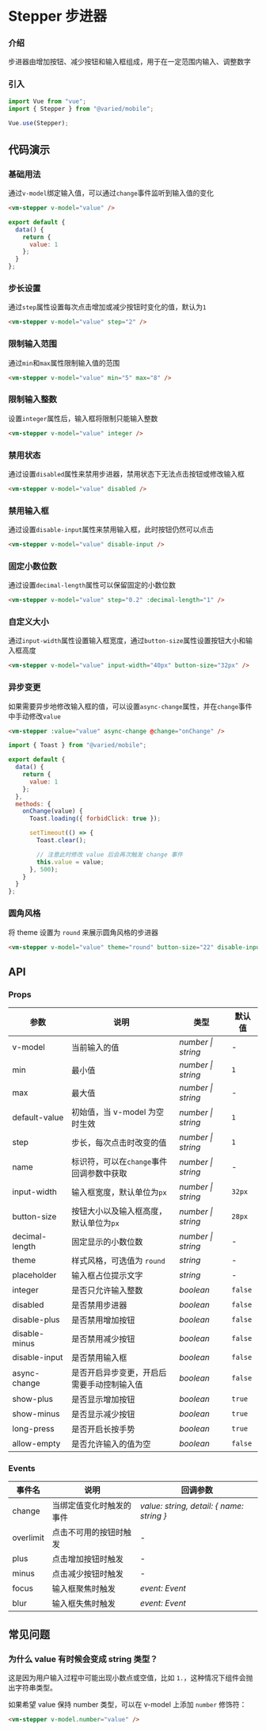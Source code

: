 # Stepper 步进器

### 介绍

步进器由增加按钮、减少按钮和输入框组成，用于在一定范围内输入、调整数字

### 引入

```js
import Vue from "vue";
import { Stepper } from "@varied/mobile";

Vue.use(Stepper);
```

## 代码演示

### 基础用法

通过`v-model`绑定输入值，可以通过`change`事件监听到输入值的变化

```html
<vm-stepper v-model="value" />
```

```js
export default {
  data() {
    return {
      value: 1
    };
  }
};
```

### 步长设置

通过`step`属性设置每次点击增加或减少按钮时变化的值，默认为`1`

```html
<vm-stepper v-model="value" step="2" />
```

### 限制输入范围

通过`min`和`max`属性限制输入值的范围

```html
<vm-stepper v-model="value" min="5" max="8" />
```

### 限制输入整数

设置`integer`属性后，输入框将限制只能输入整数

```html
<vm-stepper v-model="value" integer />
```

### 禁用状态

通过设置`disabled`属性来禁用步进器，禁用状态下无法点击按钮或修改输入框

```html
<vm-stepper v-model="value" disabled />
```

### 禁用输入框

通过设置`disable-input`属性来禁用输入框，此时按钮仍然可以点击

```html
<vm-stepper v-model="value" disable-input />
```

### 固定小数位数

通过设置`decimal-length`属性可以保留固定的小数位数

```html
<vm-stepper v-model="value" step="0.2" :decimal-length="1" />
```

### 自定义大小

通过`input-width`属性设置输入框宽度，通过`button-size`属性设置按钮大小和输入框高度

```html
<vm-stepper v-model="value" input-width="40px" button-size="32px" />
```

### 异步变更

如果需要异步地修改输入框的值，可以设置`async-change`属性，并在`change`事件中手动修改`value`

```html
<vm-stepper :value="value" async-change @change="onChange" />
```

```js
import { Toast } from "@varied/mobile";

export default {
  data() {
    return {
      value: 1
    };
  },
  methods: {
    onChange(value) {
      Toast.loading({ forbidClick: true });

      setTimeout(() => {
        Toast.clear();

        // 注意此时修改 value 后会再次触发 change 事件
        this.value = value;
      }, 500);
    }
  }
};
```

### 圆角风格

将 theme 设置为 `round` 来展示圆角风格的步进器

```html
<vm-stepper v-model="value" theme="round" button-size="22" disable-input />
```

## API

### Props

| 参数           | 说明                                       | 类型               | 默认值  |
| -------------- | ------------------------------------------ | ------------------ | ------- |
| v-model        | 当前输入的值                               | _number \| string_ | -       |
| min            | 最小值                                     | _number \| string_ | `1`     |
| max            | 最大值                                     | _number \| string_ | -       |
| default-value  | 初始值，当 v-model 为空时生效              | _number \| string_ | `1`     |
| step           | 步长，每次点击时改变的值                   | _number \| string_ | `1`     |
| name           | 标识符，可以在`change`事件回调参数中获取   | _number \| string_ | -       |
| input-width    | 输入框宽度，默认单位为`px`                 | _number \| string_ | `32px`  |
| button-size    | 按钮大小以及输入框高度，默认单位为`px`     | _number \| string_ | `28px`  |
| decimal-length | 固定显示的小数位数                         | _number \| string_ | -       |
| theme          | 样式风格，可选值为 `round`                 | _string_           | -       |
| placeholder    | 输入框占位提示文字                         | _string_           | -       |
| integer        | 是否只允许输入整数                         | _boolean_          | `false` |
| disabled       | 是否禁用步进器                             | _boolean_          | `false` |
| disable-plus   | 是否禁用增加按钮                           | _boolean_          | `false` |
| disable-minus  | 是否禁用减少按钮                           | _boolean_          | `false` |
| disable-input  | 是否禁用输入框                             | _boolean_          | `false` |
| async-change   | 是否开启异步变更，开启后需要手动控制输入值 | _boolean_          | `false` |
| show-plus      | 是否显示增加按钮                           | _boolean_          | `true`  |
| show-minus     | 是否显示减少按钮                           | _boolean_          | `true`  |
| long-press     | 是否开启长按手势                           | _boolean_          | `true`  |
| allow-empty    | 是否允许输入的值为空                       | _boolean_          | `false` |

### Events

| 事件名    | 说明                     | 回调参数                                  |
| --------- | ------------------------ | ----------------------------------------- |
| change    | 当绑定值变化时触发的事件 | _value: string, detail: { name: string }_ |
| overlimit | 点击不可用的按钮时触发   | -                                         |
| plus      | 点击增加按钮时触发       | -                                         |
| minus     | 点击减少按钮时触发       | -                                         |
| focus     | 输入框聚焦时触发         | _event: Event_                            |
| blur      | 输入框失焦时触发         | _event: Event_                            |

## 常见问题

### 为什么 value 有时候会变成 string 类型？

这是因为用户输入过程中可能出现小数点或空值，比如 `1.`，这种情况下组件会抛出字符串类型。

如果希望 value 保持 number 类型，可以在 v-model 上添加 `number` 修饰符：

```html
<vm-stepper v-model.number="value" />
```
